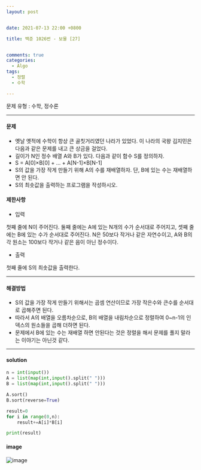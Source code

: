 ```yaml
---
layout: post


date: 2021-07-13 22:00 +0800

title: 백준 1026번 - 보물 [27] 


comments: true
categories: 
  - Algo
tags: 
  - 정렬
  - 수학

---
```




문제 유형 : 수학, 정수론

---

#### 문제

- 옛날 옛적에 수학이 항상 큰 골칫거리였던 나라가 있었다. 이 나라의 국왕 김지민은 다음과 같은 문제를 내고 큰 상금을 걸었다.
- 길이가 N인 정수 배열 A와 B가 있다. 다음과 같이 함수 S를 정의하자.
- S = A[0]×B[0] + ... + A[N-1]×B[N-1]
- S의 값을 가장 작게 만들기 위해 A의 수를 재배열하자. 단, B에 있는 수는 재배열하면 안 된다.
- S의 최솟값을 출력하는 프로그램을 작성하시오.





#### 제한사항

- 입력

첫째 줄에 N이 주어진다. 둘째 줄에는 A에 있는 N개의 수가 순서대로 주어지고, 셋째 줄에는 B에 있는 수가 순서대로 주어진다. N은 50보다 작거나 같은 자연수이고, A와 B의 각 원소는 100보다 작거나 같은 음이 아닌 정수이다.

- 출력  

첫째 줄에 S의 최솟값을 출력한다.







---

#### 해결방법

- S의 값을 가장 작게  만들기 위해서는 곱셈 연산이므로 가장 작은수와 큰수를 순서대로 곱해주면 된다. 
- 따라서 A의 배열을 오름차순으로, B의 배열을 내림차순으로 정렬하여 0~n-1의 인덱스의 원소들을 곱해 더하면 된다. 
- 문제에서 B에 있는 수는 재배열 하면 안된다는 것은 정렬을 해서 문제를 풀지 말라는 이야기는 아닌것 같다. 





---



#### solution



```python
n = int(input())
A = list(map(int,input().split(" ")))
B = list(map(int,input().split(" ")))

A.sort()
B.sort(reverse=True)

result=0
for i in range(0,n):
    result+=A[i]*B[i]

print(result)
```





#### image

![image](https://user-images.githubusercontent.com/49177223/125433751-f07a8fb5-e6a2-4b1b-bee7-e4c5dd95026c.png)